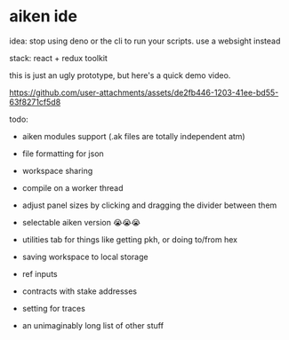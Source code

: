 # aiken ide

idea: stop using deno or the cli to run your scripts. use a websight instead

stack: react + redux toolkit

this is just an ugly prototype, but here's a quick demo video.

https://github.com/user-attachments/assets/de2fb446-1203-41ee-bd55-63f8271cf5d8

todo:
- aiken modules support (.ak files are totally independent atm)

- file formatting for json

- workspace sharing

- compile on a worker thread

- adjust panel sizes by clicking and dragging the divider between them

- selectable aiken version 😭😭😭

- utilities tab for things like getting pkh, or doing to/from hex

- saving workspace to local storage

- ref inputs

- contracts with stake addresses

- setting for traces

- an unimaginably long list of other stuff
